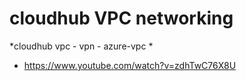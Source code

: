 # cloudhub VPC networking

*cloudhub vpc - vpn - azure-vpc *
- https://www.youtube.com/watch?v=zdhTwC76X8U




